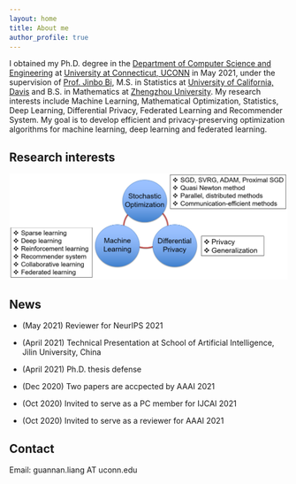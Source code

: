 ```yaml
---
layout: home
title: About me
author_profile: true
---
```


I obtained my Ph.D. degree in the [Department of Computer Science and Engineering](https://www.cse.uconn.edu/) at [University at Connecticut, UCONN](https://uconn.edu/) in May 2021, under the supervision of [Prof. Jinbo Bi](https://jinbo-bi.uconn.edu/),  M.S. in Statistics at [University of California, Davis](https://www.ucdavis.edu/) and B.S. in Mathematics at [Zhengzhou University](http://english.zzu.edu.cn/). My research interests include Machine Learning, Mathematical Optimization, Statistics, Deep Learning, Differential Privacy, Federated Learning and Recommender System.  My goal is to develop efficient and privacy-preserving optimization algorithms for machine learning, deep learning and federated learning.

## Research interests
![Research areas](/assets/images/Picture1.png)

## News
* (May 2021)  Reviewer for NeurIPS 2021

* (April 2021)  Technical Presentation at School of Artificial Intelligence, Jilin University, China

* (April 2021)  Ph.D. thesis defense

* (Dec 2020) Two papers are accpected by AAAI 2021

* (Oct 2020) Invited to serve as a PC member for IJCAI 2021

* (Oct 2020) Invited to serve as a reviewer for AAAI 2021

## Contact
Email: guannan.liang AT uconn.edu


